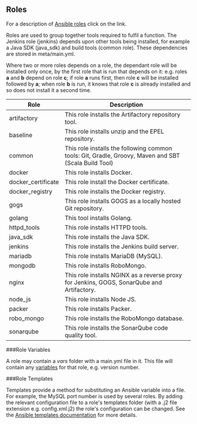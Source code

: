 ## Roles

For a description of [Ansible roles](http://docs.ansible.com/ansible/playbooks_roles.html) click on the link.

Roles are used to group together tools required to fulfil a function.  The Jenkins role
(jenkins) depends upon other tools being installed, for example a Java SDK (java_sdk) and build tools (common role).  These dependencies are stored in meta/main.yml.  

Where two or more roles depends on a role, the dependant role will be installed only once, by the first role that is run that depends on it: e.g. roles **a** and **b** depend on role **c**; if role **a** runs first, then role **c** will be installed followed by **a**; when role **b** is run, it knows that role **c** is already installed and so does not install it a second time.

| Role | Description |
|--------|--------|
|artifactory | This role installs the Artifactory repository tool. |
|baseline | This role installs unzip and the EPEL repository. |
|common| This role installs the following common tools: Git, Gradle, Groovy, Maven and SBT (Scala Build Tool)|
|docker| This role installs Docker.|
|docker_certificate| This role install the Docker certificate.|
|docker_registry| This role installs the Docker registry.|
|gogs| This role installs GOGS as a locally hosted Git repository. |
|golang| This tool installs Golang. |
|httpd_tools| This role installs HTTPD tools. |
|java_sdk| This role installs the Java SDK. |
|jenkins | This role installs the Jenkins build server. |
|mariadb| This role installs MariaDB (MySQL). |
|mongodb| This role installs RoboMongo. |
|nginx| This role installs NGINX as a reverse proxy for Jenkins, GOGS, SonarQube and Artifactory. |
|node_js| This role installs Node JS. |
|packer| This role installs Packer. |
|robo_mongo| This role installs the RoboMongo database. |
|sonarqube| This role installs the SonarQube code quality tool. |


###Role Variables

A role may contain a *vars* folder with a main.yml file in it.  This file will contain any [variables](http://docs.ansible.com/ansible/playbooks_variables.html) for that role, e.g. version number.


###Role Templates

Templates provide a method for substituting an Ansible variable into a file.  For example, the MySQL port number is used by several roles.  By adding the relevant configuration file to a role's templates folder (with a .j2 file extension e.g. config.xml.j2) the role's configuration can be changed.  See the [Ansible templates documentation](http://docs.ansible.com/ansible/template_module.html) for more details.
